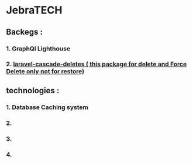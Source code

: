 # JebraTECH
## Backegs :
### 1. GraphQl Lighthouse 
### 2. <a href='https://github.com/shiftonelabs/laravel-cascade-deletes'>laravel-cascade-deletes ( this package for <b>delete and Force Delete</b> only not for restore)</a> 

## technologies :
### 1. Database Caching system  
### 2.   
### 3.   
### 4.  